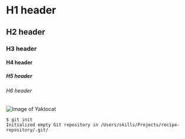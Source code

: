 # H1 header
## H2 header
### H3 header
#### H4 header
##### H5 header
###### H6 header
![Image of Yaktocat](https://octodex.github.com/images/yaktocat.png)
```
$ git init
Initialized empty Git repository in /Users/skills/Projects/recipe-repository/.git/
```
